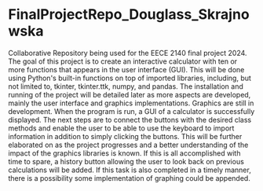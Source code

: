 # FinalProjectRepo_Douglass_Skrajnowska
Collaborative Repository being used for the EECE 2140 final project 2024. The goal of this project is to create an interactive calculator with ten or more functions that appears in the user interface (GUI). This will be done using Python's built-in functions on top of imported libraries, including, but not limited to, tkinter, tkinter.ttk, numpy, and pandas. The installation and running of the project will be detailed later as more aspects are developed, mainly the user interface and graphics implementations. Graphics are still in development. When the program is run, a GUI of a calculator is successfully displayed. The next steps are to connect the buttons with the desired class methods and enable the user to be able to use the keyboard to import information in addition to simply clicking the buttons. This will be further elaborated on as the project progresses and a better understanding of the impact of the graphics libraries is known. If this is all accomplished with time to spare, a history button allowing the user to look back on previous calculations will be added. If this task is also completed in a timely manner, there is a possibility some implementation of graphing could be appended.
